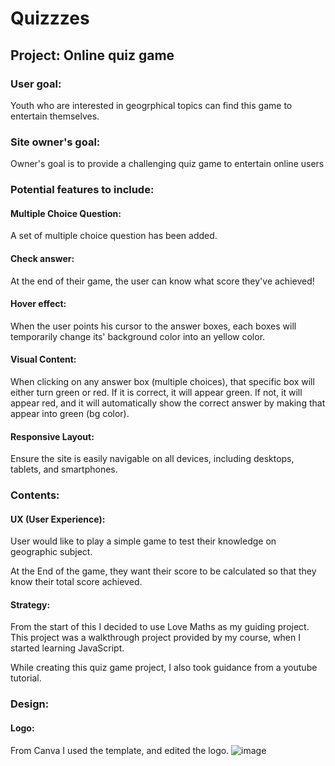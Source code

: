# Quizzzes

## Project: Online quiz game

### User goal:
Youth who are interested in geogrphical topics can find this game to entertain themselves.

### Site owner's goal:
Owner's goal is to provide a challenging  quiz game to entertain online users

### Potential features to include:

#### Multiple Choice Question:
A set of multiple choice question has been added.

#### Check answer:
At the end of their game, the user can know what score they've achieved!

#### Hover effect:
When the user points his cursor to the answer boxes, each boxes will temporarily change its' background color into an yellow color. 

#### Visual Content:
When clicking on any answer box (multiple choices), that specific box will either turn green or red. If it is correct, it will appear green. If not, it will appear red, and it will automatically show the correct answer by making that appear into green (bg color).

#### Responsive Layout:
Ensure the site is easily navigable on all devices, including desktops, tablets, and smartphones.

### Contents:

#### UX (User Experience):
User would like to play a simple game to test their knowledge on geographic subject.

At the End of the game, they want their score to be calculated so that they know their total score achieved.

#### Strategy:
From the start of this I decided to use Love Maths as my guiding project. This project was a walkthrough project provided by my course, when I started learning JavaScript.

While creating this quiz game project, I also took guidance from a youtube tutorial. 

### Design:

#### Logo:
From Canva I used the template, and edited the logo.
![image](https://farhana039-hackathon2qu-5bbonxk4zp8.ws.codeinstitute-ide.net/)
